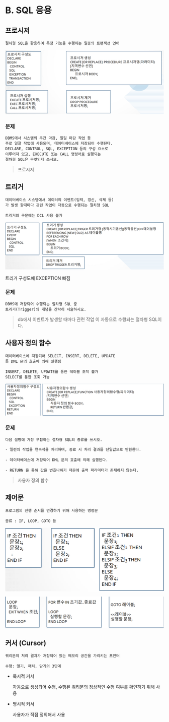 # B. SQL 응용

## 프로시저

    절차형 SQL을 활용하여 특정 기능을 수행하는 일종의 트랜잭션 언어

![프로시저](/img/7_sql/%ED%94%84%EB%A1%9C%EC%8B%9C%EC%A0%80.png)

### 문제

    DBMS에서 시스템의 주간 마감, 일일 마감 작업 등
    주로 일괄 작업에 사용되며, 데이터베이스에 저장되어 수행된다.
    DECLARE, CONTROL, SQL, EXCEPTION 등의 구성 요소로
    이루어져 있고, EXECUTE 또는 CALL 명령어로 실행되는
    절차형 SQL은 무엇인지 쓰시오.

> 프로시저

## 트리거

    데이터베이스 시스템에서 데이터의 이벤트(입력, 갱신, 삭제 등)
    가 발생 할때마다 관련 작업이 자동으로 수행되는 절차형 SQL

    트리거의 구문에는 DCL 사용 불가

![트리거](/img/7_sql/%ED%8A%B8%EB%A6%AC%EA%B1%B0.png)

트리거 구성도에 EXCEPTION 빠짐

### 문제

    DBMS에 저장되어 수행되는 절차형 SQL 중
    트리거(Trigger)의 개념을 간략히 서술하시오.

> db에서 이벤트가 발생할 때마다 관련 작업
> 이 자동으로 수행되는 절차형 SQL이다.

## 사용자 정의 함수

    데이터베이스에 저장되어 SELECT, INSERT, DELETE, UPDATE
    등 DML 문의 호출에 의해 실행됨

    INSERT, DELETE, UPDATE를 통한 테이블 조작 불가
    SELECT를 통한 조회 가능

![사용자정의함수](/img/7_sql/%EC%82%AC%EC%9A%A9%EC%9E%90%EC%A0%95%EC%9D%98%ED%95%A8%EC%88%98.png)

### 문제

    다음 설명에 가장 부합하는 절차형 SQL의 종류를 쓰시오.

```
- 일련의 작업을 연속적을 처리하며, 종료 시 처리 결과를 단일값으로 반환한다.

- 데이터베이스에 저장되어 DML 문의 호출에 의해 실행된다.

- RETURN 을 통해 값을 변호나하기 때문에 출력 파라미터가 존재하지 않는다.
```

> 사용자 정의 함수

## 제어문

    프로그램의 진행 순서를 변경하기 위해 사용하는 명령문

    종류 : IF, LOOP, GOTO 등

![제어문](/img/7_sql/%EC%A0%9C%EC%96%B4%EB%AC%B8.png)

![루프](/img/7_sql/%EB%A3%A8%ED%94%84.png)

## 커서 (Cursor)

    쿼리문의 처리 결과가 저장되어 있는 메모리 공간을 가리키는 포인터

    수행: 열기, 패치, 닫기의 3단계

- 묵시적 커서

  자동으로 생성되어 수행, 수행된 쿼리문의 정상적인 수행 여부를
  확인하기 위해 사용

- 명시적 커서

  사용자가 직접 정의해서 사용
